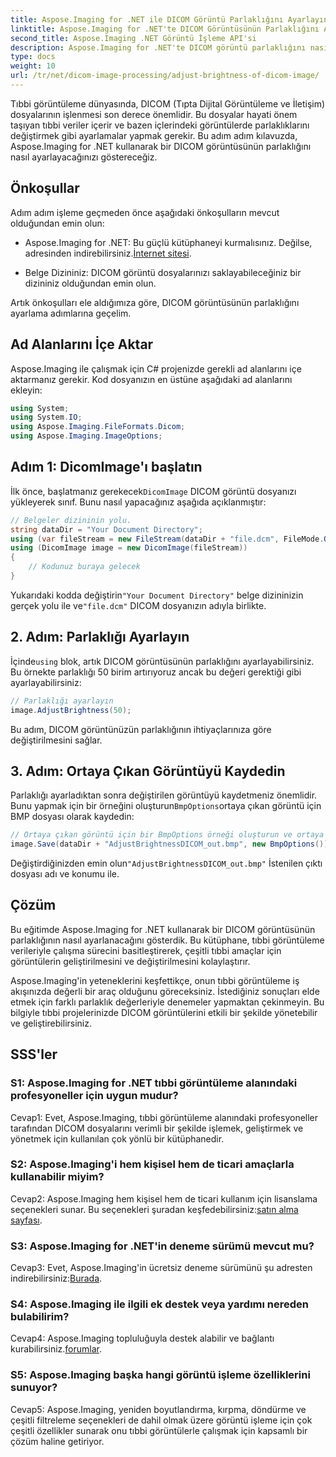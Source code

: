 ```yaml
---
title: Aspose.Imaging for .NET ile DICOM Görüntü Parlaklığını Ayarlayın
linktitle: Aspose.Imaging for .NET'te DICOM Görüntüsünün Parlaklığını Ayarlayın
second_title: Aspose.Imaging .NET Görüntü İşleme API'si
description: Aspose.Imaging for .NET'te DICOM görüntü parlaklığını nasıl ayarlayacağınızı öğrenin. Tıbbi görüntüleri kolayca geliştirin.
type: docs
weight: 10
url: /tr/net/dicom-image-processing/adjust-brightness-of-dicom-image/
---
```

Tıbbi görüntüleme dünyasında, DICOM (Tıpta Dijital Görüntüleme ve İletişim) dosyalarının işlenmesi son derece önemlidir. Bu dosyalar hayati önem taşıyan tıbbi veriler içerir ve bazen içlerindeki görüntülerde parlaklıklarını değiştirmek gibi ayarlamalar yapmak gerekir. Bu adım adım kılavuzda, Aspose.Imaging for .NET kullanarak bir DICOM görüntüsünün parlaklığını nasıl ayarlayacağınızı göstereceğiz.

## Önkoşullar

Adım adım işleme geçmeden önce aşağıdaki önkoşulların mevcut olduğundan emin olun:

-  Aspose.Imaging for .NET: Bu güçlü kütüphaneyi kurmalısınız. Değilse, adresinden indirebilirsiniz.[İnternet sitesi](https://releases.aspose.com/imaging/net/).

- Belge Dizininiz: DICOM görüntü dosyalarınızı saklayabileceğiniz bir dizininiz olduğundan emin olun.

Artık önkoşulları ele aldığımıza göre, DICOM görüntüsünün parlaklığını ayarlama adımlarına geçelim.

## Ad Alanlarını İçe Aktar

Aspose.Imaging ile çalışmak için C# projenizde gerekli ad alanlarını içe aktarmanız gerekir. Kod dosyanızın en üstüne aşağıdaki ad alanlarını ekleyin:

```csharp
using System;
using System.IO;
using Aspose.Imaging.FileFormats.Dicom;
using Aspose.Imaging.ImageOptions;
```

## Adım 1: DicomImage'ı başlatın

 İlk önce, başlatmanız gerekecek`DicomImage` DICOM görüntü dosyanızı yükleyerek sınıf. Bunu nasıl yapacağınız aşağıda açıklanmıştır:

```csharp
// Belgeler dizininin yolu.
string dataDir = "Your Document Directory";
using (var fileStream = new FileStream(dataDir + "file.dcm", FileMode.Open, FileAccess.Read))
using (DicomImage image = new DicomImage(fileStream))
{
    // Kodunuz buraya gelecek
}
```

 Yukarıdaki kodda değiştirin`"Your Document Directory"` belge dizininizin gerçek yolu ile ve`"file.dcm"` DICOM dosyanızın adıyla birlikte.

## 2. Adım: Parlaklığı Ayarlayın

 İçinde`using` blok, artık DICOM görüntüsünün parlaklığını ayarlayabilirsiniz. Bu örnekte parlaklığı 50 birim artırıyoruz ancak bu değeri gerektiği gibi ayarlayabilirsiniz:

```csharp
// Parlaklığı ayarlayın
image.AdjustBrightness(50);
```

Bu adım, DICOM görüntünüzün parlaklığının ihtiyaçlarınıza göre değiştirilmesini sağlar.

## 3. Adım: Ortaya Çıkan Görüntüyü Kaydedin

 Parlaklığı ayarladıktan sonra değiştirilen görüntüyü kaydetmeniz önemlidir. Bunu yapmak için bir örneğini oluşturun`BmpOptions`ortaya çıkan görüntü için BMP dosyası olarak kaydedin:

```csharp
// Ortaya çıkan görüntü için bir BmpOptions örneği oluşturun ve ortaya çıkan görüntüyü kaydedin
image.Save(dataDir + "AdjustBrightnessDICOM_out.bmp", new BmpOptions());
```

 Değiştirdiğinizden emin olun`"AdjustBrightnessDICOM_out.bmp"` İstenilen çıktı dosyası adı ve konumu ile.

## Çözüm

Bu eğitimde Aspose.Imaging for .NET kullanarak bir DICOM görüntüsünün parlaklığının nasıl ayarlanacağını gösterdik. Bu kütüphane, tıbbi görüntüleme verileriyle çalışma sürecini basitleştirerek, çeşitli tıbbi amaçlar için görüntülerin geliştirilmesini ve değiştirilmesini kolaylaştırır.

Aspose.Imaging'in yeteneklerini keşfettikçe, onun tıbbi görüntüleme iş akışınızda değerli bir araç olduğunu göreceksiniz. İstediğiniz sonuçları elde etmek için farklı parlaklık değerleriyle denemeler yapmaktan çekinmeyin. Bu bilgiyle tıbbi projelerinizde DICOM görüntülerini etkili bir şekilde yönetebilir ve geliştirebilirsiniz.

## SSS'ler

### S1: Aspose.Imaging for .NET tıbbi görüntüleme alanındaki profesyoneller için uygun mudur?

Cevap1: Evet, Aspose.Imaging, tıbbi görüntüleme alanındaki profesyoneller tarafından DICOM dosyalarını verimli bir şekilde işlemek, geliştirmek ve yönetmek için kullanılan çok yönlü bir kütüphanedir.

### S2: Aspose.Imaging'i hem kişisel hem de ticari amaçlarla kullanabilir miyim?

 Cevap2: Aspose.Imaging hem kişisel hem de ticari kullanım için lisanslama seçenekleri sunar. Bu seçenekleri şuradan keşfedebilirsiniz:[satın alma sayfası](https://purchase.aspose.com/buy).

### S3: Aspose.Imaging for .NET'in deneme sürümü mevcut mu?

 Cevap3: Evet, Aspose.Imaging'in ücretsiz deneme sürümünü şu adresten indirebilirsiniz:[Burada](https://releases.aspose.com/).

### S4: Aspose.Imaging ile ilgili ek destek veya yardımı nereden bulabilirim?

 Cevap4: Aspose.Imaging topluluğuyla destek alabilir ve bağlantı kurabilirsiniz.[forumlar](https://forum.aspose.com/).

### S5: Aspose.Imaging başka hangi görüntü işleme özelliklerini sunuyor?

Cevap5: Aspose.Imaging, yeniden boyutlandırma, kırpma, döndürme ve çeşitli filtreleme seçenekleri de dahil olmak üzere görüntü işleme için çok çeşitli özellikler sunarak onu tıbbi görüntülerle çalışmak için kapsamlı bir çözüm haline getiriyor.